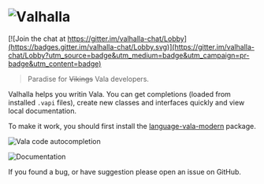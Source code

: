 # ![V](https://zestedesavoir.com/media/galleries/487/2178d643-9e42-4f94-932c-b38cc4733055.png.60x60_q95_crop.png)alhalla

[![Join the chat at https://gitter.im/valhalla-chat/Lobby](https://badges.gitter.im/valhalla-chat/Lobby.svg)](https://gitter.im/valhalla-chat/Lobby?utm_source=badge&utm_medium=badge&utm_campaign=pr-badge&utm_content=badge)

> Paradise for ~~Vikings~~ Vala developers.

Valhalla helps you writin Vala. You can get completions (loaded from installed `.vapi` files), create new classes and interfaces quickly and view local documentation.

To make it work, you should first install the [language-vala-modern](https://atom.io/packages/language-vala-modern) package.

![Vala code autocompletion](https://framapic.org/fO9WNcBbybqD/fbCmOsHPXf9M)

![Documentation](https://github.com/Bat41/valhalla/blob/master/doc.png?raw=true)

If you found a bug, or have suggestion please open an issue on GitHub.
